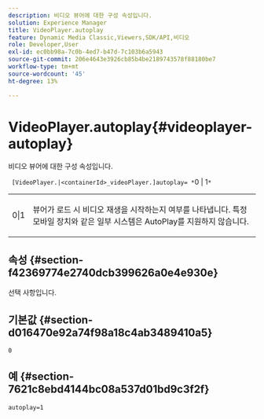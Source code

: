 ```yaml
---
description: 비디오 뷰어에 대한 구성 속성입니다.
solution: Experience Manager
title: VideoPlayer.autoplay
feature: Dynamic Media Classic,Viewers,SDK/API,비디오
role: Developer,User
exl-id: ec0bb98a-7c0b-4ed7-b47d-7c103b6a5943
source-git-commit: 206e4643e3926cb85b4be2189743578f88180be7
workflow-type: tm+mt
source-wordcount: '45'
ht-degree: 13%

---
```


# VideoPlayer.autoplay{#videoplayer-autoplay}

비디오 뷰어에 대한 구성 속성입니다.

` [VideoPlayer.|<containerId>_videoPlayer.]autoplay= *`0 | 1`*`

<table id="table_C616483932C2482CA9794DDD7313FD7C"> 
 <tbody> 
  <tr> 
   <td colname="col1"> <p> <span class="codeph"> <span class="varname"> 0|1</span> </span> </p> </td> 
   <td colname="col2"> <p> 뷰어가 로드 시 비디오 재생을 시작하는지 여부를 나타냅니다. 특정 모바일 장치와 같은 일부 시스템은 AutoPlay를 지원하지 않습니다. </p> </td> 
  </tr> 
 </tbody> 
</table>

## 속성 {#section-f42369774e2740dcb399626a0e4e930e}

선택 사항입니다.

## 기본값 {#section-d016470e92a74f98a18c4ab3489410a5}

`0`

## 예 {#section-7621c8ebd4144bc08a537d01bd9c3f2f}

```
autoplay=1
```
